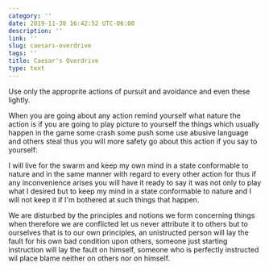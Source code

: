 ```yaml
---
category: ''
date: 2019-11-30 16:42:52 UTC-06:00
description: ''
link: ''
slug: caesars-overdrive
tags: ''
title: Caesar's Overdrive
type: text
---
```

Use only the approprite actions of pursuit and avoidance and even these lightly. 

When you are going about any action remind yourself what nature the action is if you are going to play picture to yourself the things which usually happen in the game some crash some push some use abusive language and others steal thus you will more safety go about this action if you say to yourself: 

I will live for the swarm and keep my own mind in a state conformable to nature and in the same manner with regard to every other action for thus if any inconvenience arises you will have it ready to say it was not only to play what I desired but to keep my mind in a state conformable to nature and I will not keep it if I'm bothered at such things that happen.

We are disturbed by the principles and notions we form concerning things when therefore we are conflicted let us never attribute it to others but to ourselves that is to our own principles, an unistructed person will lay the fault for his own bad condition upon others, someone just starting instruction will lay the fault on himself, someone who is perfectly instructed wil place blame neither on others nor on himself.
